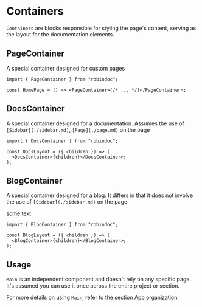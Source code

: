 # Containers

`Containers` are blocks responsible for styling the page's content, serving as the layout for the documentation elements.

## PageContainer

A special container designed for custom pages

```tsx filename="/page.tsx"
import { PageContainer } from "robindoc";

const HomePage = () => <PageContainer>{/* ... */}</PageContainer>;
```

## DocsContainer

A special container designed for a documentation. Assumes the use of `[Sidebar](./sidebar.md)`, `[Page](./page.md)` on the page

```tsx filename="/docs/layout.tsx"
import { DocsContainer } from "robindoc";

const DocsLayout = ({ children }) => (
  <DocsContainer>{children}</DocsContainer>;
);
```

## BlogContainer

A special container designed for a blog. It differs in that it does not involve the use of `[Sidebar](./sidebar.md)` on the page

<a href="./sidebar.md">some text</a>

```tsx filename="/blog/layout.tsx"
import { BlogContainer } from "robindoc";

const BlogLayout = ({ children }) => (
  <BlogContainer>{children}</BlogContainer>;
);
```

## Usage

`Main` is an independent component and doesn't rely on any specific page. It's assumed you can use it once across the entire project or section.

For more details on using `Main`, refer to the section [App organization](../../01-getting-started/04-app-organization.md).
